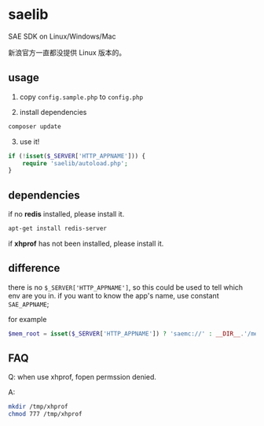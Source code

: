 saelib
======

SAE SDK on Linux/Windows/Mac

新浪官方一直都没提供 Linux 版本的。

usage
------

1. copy `config.sample.php` to `config.php`

2. install dependencies
```bash
composer update
```

3. use it!
```php
if (!isset($_SERVER['HTTP_APPNAME'])) {
    require 'saelib/autoload.php';
}
```

dependencies
------------

if no **redis** installed, please install it.

```bash
apt-get install redis-server
```

if **xhprof** has not been installed, please install it.

difference
-----------

there is no `$_SERVER['HTTP_APPNAME']`, so this could be used to tell which env are you in.
if you want to know the app's name, use constant `SAE_APPNAME`;

for example
```php
$mem_root = isset($_SERVER['HTTP_APPNAME']) ? 'saemc://' : __DIR__.'/memcache_dir';
```

FAQ
------

Q: when use xhprof, fopen permssion denied.

A: 
```bash
mkdir /tmp/xhprof
chmod 777 /tmp/xhprof
```
